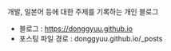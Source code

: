개발, 일본어 등에 대한 주제를 기록하는 개인 블로그  
- 블로그 : https://donggyuu.github.io  
- 포스팅 파일 경로 : donggyuu.github.io/_posts  
